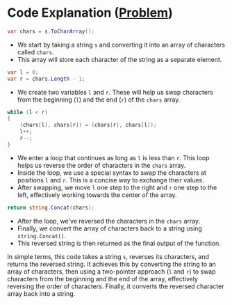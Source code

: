 # Code Explanation ([Problem](https://leetcode.com/problems/reverse-string/))

```csharp
var chars = s.ToCharArray();
```
- We start by taking a string `s` and converting it into an array of characters called `chars`.
- This array will store each character of the string as a separate element.

```csharp
var l = 0;
var r = chars.Length - 1;
```
- We create two variables `l` and `r`. These will help us swap characters from the beginning (`l`) and the end (`r`) of the `chars` array.

```csharp
while (l < r)
{
    (chars[l], chars[r]) = (chars[r], chars[l]);
    l++;
    r--;
}
```
- We enter a loop that continues as long as `l` is less than `r`. This loop helps us reverse the order of characters in the `chars` array.
- Inside the loop, we use a special syntax to swap the characters at positions `l` and `r`. This is a concise way to exchange their values.
- After swapping, we move `l` one step to the right and `r` one step to the left, effectively working towards the center of the array.

```csharp
return string.Concat(chars);
```
- After the loop, we've reversed the characters in the `chars` array.
- Finally, we convert the array of characters back to a string using `string.Concat()`.
- This reversed string is then returned as the final output of the function.

In simple terms, this code takes a string `s`, reverses its characters, and returns the reversed string. It achieves this by converting the string to an array of characters, then using a two-pointer approach (`l` and `r`) to swap characters from the beginning and the end of the array, effectively reversing the order of characters. Finally, it converts the reversed character array back into a string.